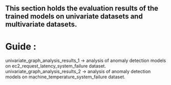 ## This section holds the evaluation results of the trained models on univariate datasets and multivariate datasets.
# Guide :
univariate_graph_analysis_results_1 -> analysis of anomaly detection models on ec2_request_latency_system_failure dataset.
univariate_graph_analysis_results_2 -> analysis of anomaly detection models on machine_temperature_system_failure dataset.
